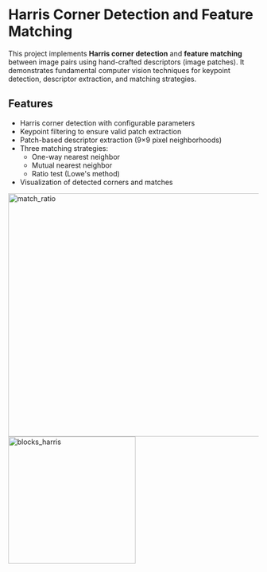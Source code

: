 # Harris Corner Detection and Feature Matching

This project implements **Harris corner detection** and **feature matching** between image pairs using hand-crafted descriptors (image patches). It demonstrates fundamental computer vision techniques for keypoint detection, descriptor extraction, and matching strategies.

## Features

- Harris corner detection with configurable parameters
- Keypoint filtering to ensure valid patch extraction
- Patch-based descriptor extraction (9×9 pixel neighborhoods)
- Three matching strategies:
  - One-way nearest neighbor
  - Mutual nearest neighbor
  - Ratio test (Lowe's method)
- Visualization of detected corners and matches


<img width="1306" height="490" alt="match_ratio" src="https://github.com/user-attachments/assets/efb69035-0caf-47ce-8eef-3649c592c8bd" />

<img width="256" height="256" alt="blocks_harris" src="https://github.com/user-attachments/assets/5192607d-2e4a-4147-9f6f-ddb893812c5b" />
